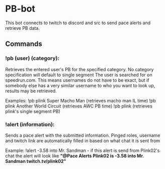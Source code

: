 # PB-bot
This bot connects to twitch to discord and src to send pace alerts and retrieve PB data.

## Commands

### **!pb (user) (category)**:

  Retrieves the entered user's PB for the specified category. No category specification will default to single segment
  The user is searched for on speedrun.com. This means usernames do not have to be exact, but if somebody else has a very similar username to who you want to look up, results may be retrieved.
  
  Examples: !pb plink Super Macho Man (retrieves macho man IL time)
            !pb plink Another World Circuit (retrieves AWC PB time)
            !pb plink (retrieves plink's single segment PB)
 
### **!alert (information)**:

  Sends a pace alert with the submitted information. Pinged roles, username and twitch link are automatically filled in based on what chat it is sent from 
  
  Example: !alert -3.58 into Mr. Sandman - if this alert is send from Plink02's chat the alert will look like **"@Pace Alerts Plink02 is -3.58 into Mr. Sandman twitch.tv/plink02"**
